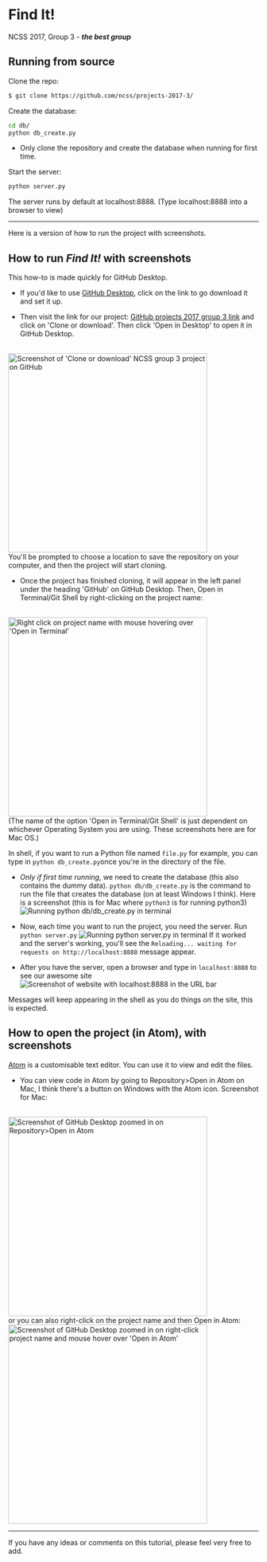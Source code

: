 # Find It!
NCSS 2017, Group 3 - _**the best group**_
## Running from source

Clone the repo:
```bash
$ git clone https://github.com/ncss/projects-2017-3/
```
Create the database:
```bash
cd db/
python db_create.py
```

- Only clone the repository and create the database when running for first time.

Start the server:
```bash
python server.py
```
The server runs by default at localhost:8888. (Type localhost:8888 into a browser to view)

---

Here is a version of how to run the project with screenshots.

## How to run *Find It!* with screenshots

This how-to is made quickly for GitHub Desktop.

- If you'd like to use [GitHub Desktop](https://desktop.github.com), click on the link to go download it and set it up.

- Then visit the link for our project: [GitHub projects 2017 group 3 link](https://github.com/ncss/projects-2017-3) and click on 'Clone or download'. Then click 'Open in Desktop' to open it in GitHub Desktop.
<br />
<img height="400" alt="Screenshot of 'Clone or download' NCSS group 3 project on GitHub" src="https://cloud.githubusercontent.com/assets/22441348/22179660/b2671018-e0ae-11e6-8df9-b70c499bd306.png">
<br />
You'll be prompted to choose a location to save the repository on your computer, and then the project will start cloning.

- Once the project has finished cloning, it will appear in the left panel under the heading 'GitHub' on GitHub Desktop. Then, Open in Terminal/Git Shell by right-clicking on the project name:
<br />
<img height="400" alt="Right click on project name with mouse hovering over 'Open in Terminal'" src="https://cloud.githubusercontent.com/assets/22441348/22178733/aafd91dc-e093-11e6-9b03-4091818ce586.png">
<br />
(The name of the option 'Open in Terminal/Git Shell' is just dependent on whichever Operating System you are using. These screenshots here are for Mac OS.)


In shell, if you want to run a Python file named `file.py` for example, you can type in `python db_create.py`once you're in the directory of the file.


- *Only if first time running*, we need to create the database (this also contains the dummy data). `python db/db_create.py` is the command to run the file that creates the database (on at least Windows I think).
Here is a screenshot (this is for Mac where `python3` is for running python3)
![Running python db/db_create.py in terminal](https://cloud.githubusercontent.com/assets/22441348/22178698/92192268-e092-11e6-85c2-2808e01170d2.png)

- Now, each time you want to run the project, you need the server. Run `python server.py`
![Running python server.py in terminal](https://cloud.githubusercontent.com/assets/22441348/22178746/052e2162-e094-11e6-897d-9f4f8d73b80d.png)
If it worked and the server's working, you'll see the `Reloading... waiting for requests on http://localhost:8888` message appear.

- After you have the server, open a browser and type in `localhost:8888` to see our awesome site
![Screenshot of website with localhost:8888 in the URL bar](https://cloud.githubusercontent.com/assets/22441348/22178763/9648a230-e094-11e6-8211-c199425f8397.png)

Messages will keep appearing in the shell as you do things on the site, this is expected.

## How to open the project (in Atom), with screenshots
[Atom](https://atom.io) is a customisable text editor. You can use it to view and edit the files.

- You can view code in Atom by going to Repository>Open in Atom on Mac, I think there's a button on Windows with the Atom icon.
Screenshot for Mac:
<br/>
<img height="400" alt="Screenshot of GitHub Desktop zoomed in on Repository>Open in Atom" src="https://cloud.githubusercontent.com/assets/22441348/22178790/1bd5092a-e095-11e6-87d7-0149e8e3d895.png">
<br/>
or you can also right-click on the project name and then Open in Atom:
<br/>
<img height="400" alt="Screenshot of GitHub Desktop zoomed in on right-click project name and mouse hover over 'Open in Atom'" src="https://cloud.githubusercontent.com/assets/22441348/22178779/eca7ffcc-e094-11e6-9062-ba5bab09b1a5.png">
<br/>

---
If you have any ideas or comments on this tutorial, please feel very free to add.
